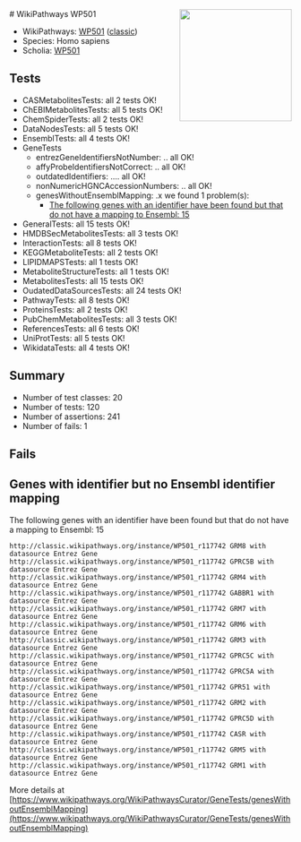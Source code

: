 <img style="float: right; width: 200px" src="https://upload.wikimedia.org/wikipedia/commons/thumb/8/83/Wplogo_with_text_500.png/640px-Wplogo_with_text_500.png" />
# WikiPathways WP501

* WikiPathways: [WP501](https://wikipathways.org/pathways/WP501) ([classic](https://classic.wikipathways.org/instance/WP501))
* Species: Homo sapiens
* Scholia: [WP501](https://scholia.toolforge.org/wikipathways/WP501)
## Tests
* CASMetabolitesTests: all 2 tests OK!
* ChEBIMetabolitesTests: all 5 tests OK!
* ChemSpiderTests: all 2 tests OK!
* DataNodesTests: all 5 tests OK!
* EnsemblTests: all 4 tests OK!
* GeneTests
    * entrezGeneIdentifiersNotNumber: .. all OK!
    * affyProbeIdentifiersNotCorrect: .. all OK!
    * outdatedIdentifiers: .... all OK!
    * nonNumericHGNCAccessionNumbers: .. all OK!
    * genesWithoutEnsemblMapping: .x we found 1 problem(s):
        * [The following genes with an identifier have been found but that do not have a mapping to Ensembl: 15](#c4e54312)
* GeneralTests: all 15 tests OK!
* HMDBSecMetabolitesTests: all 3 tests OK!
* InteractionTests: all 8 tests OK!
* KEGGMetaboliteTests: all 2 tests OK!
* LIPIDMAPSTests: all 1 tests OK!
* MetaboliteStructureTests: all 1 tests OK!
* MetabolitesTests: all 15 tests OK!
* OudatedDataSourcesTests: all 24 tests OK!
* PathwayTests: all 8 tests OK!
* ProteinsTests: all 2 tests OK!
* PubChemMetabolitesTests: all 3 tests OK!
* ReferencesTests: all 6 tests OK!
* UniProtTests: all 5 tests OK!
* WikidataTests: all 4 tests OK!


## Summary

* Number of test classes: 20
* Number of tests: 120
* Number of assertions: 241
* Number of fails: 1

## Fails

<a name="c4e54312" />

## Genes with identifier but no Ensembl identifier mapping

The following genes with an identifier have been found but that do not have a mapping to Ensembl: 15
```
http://classic.wikipathways.org/instance/WP501_r117742 GRM8 with datasource Entrez Gene
http://classic.wikipathways.org/instance/WP501_r117742 GPRC5B with datasource Entrez Gene
http://classic.wikipathways.org/instance/WP501_r117742 GRM4 with datasource Entrez Gene
http://classic.wikipathways.org/instance/WP501_r117742 GABBR1 with datasource Entrez Gene
http://classic.wikipathways.org/instance/WP501_r117742 GRM7 with datasource Entrez Gene
http://classic.wikipathways.org/instance/WP501_r117742 GRM6 with datasource Entrez Gene
http://classic.wikipathways.org/instance/WP501_r117742 GRM3 with datasource Entrez Gene
http://classic.wikipathways.org/instance/WP501_r117742 GPRC5C with datasource Entrez Gene
http://classic.wikipathways.org/instance/WP501_r117742 GPRC5A with datasource Entrez Gene
http://classic.wikipathways.org/instance/WP501_r117742 GPR51 with datasource Entrez Gene
http://classic.wikipathways.org/instance/WP501_r117742 GRM2 with datasource Entrez Gene
http://classic.wikipathways.org/instance/WP501_r117742 GPRC5D with datasource Entrez Gene
http://classic.wikipathways.org/instance/WP501_r117742 CASR with datasource Entrez Gene
http://classic.wikipathways.org/instance/WP501_r117742 GRM5 with datasource Entrez Gene
http://classic.wikipathways.org/instance/WP501_r117742 GRM1 with datasource Entrez Gene
```

More details at [https://www.wikipathways.org/WikiPathwaysCurator/GeneTests/genesWithoutEnsemblMapping](https://www.wikipathways.org/WikiPathwaysCurator/GeneTests/genesWithoutEnsemblMapping)

